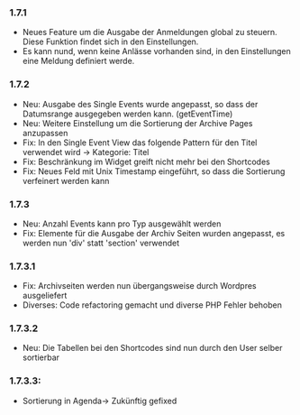 ### 1.7.1
* Neues Feature um die Ausgabe der Anmeldungen global zu steuern. Diese Funktion findet sich in den Einstellungen.
* Es kann nund, wenn keine Anlässe vorhanden sind, in den Einstellungen eine Meldung definiert werde.

### 1.7.2
* Neu: Ausgabe des Single Events wurde angepasst, so dass der Datumsrange ausgegeben werden kann. (getEventTime)
* Neu: Weitere Einstellung um die Sortierung der Archive Pages anzupassen
* Fix: In den Single Event View das folgende Pattern für den Titel verwendet wird -> Kategorie: Titel
* Fix: Beschränkung im Widget greift nicht mehr bei den Shortcodes
* Fix: Neues Feld mit Unix Timestamp eingeführt, so dass die Sortierung verfeinert werden kann

### 1.7.3
* Neu: Anzahl Events kann pro Typ ausgewählt werden
* Fix: Elemente für die Ausgabe der Archiv Seiten wurden angepasst, es werden nun 'div' statt 'section' verwendet

### 1.7.3.1
* Fix: Archivseiten werden nun übergangsweise durch Wordpres ausgeliefert
* Diverses: Code refactoring gemacht und diverse PHP Fehler behoben

### 1.7.3.2
* Neu: Die Tabellen bei den Shortcodes sind nun durch den User selber sortierbar

### 1.7.3.3: 
* Sortierung in Agenda-> Zukünftig gefixed